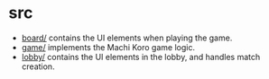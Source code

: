 # src

- [board/](board/) contains the UI elements when playing the game.
- [game/](game/) implements the Machi Koro game logic.
- [lobby/](lobby/) contains the UI elements in the lobby, and handles match creation.
